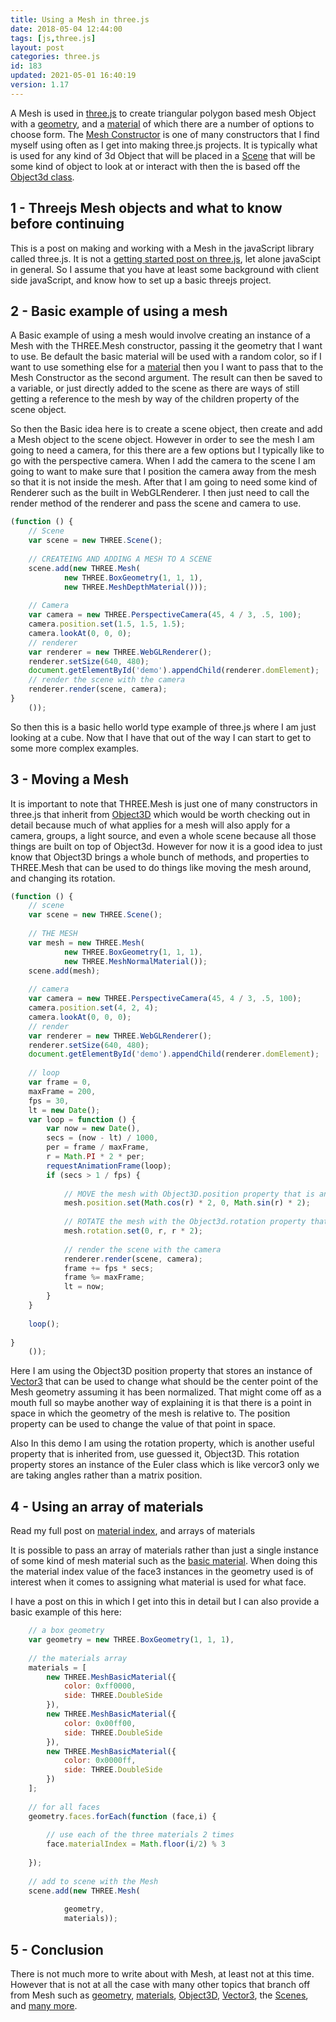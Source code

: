 ```yaml
---
title: Using a Mesh in three.js
date: 2018-05-04 12:44:00
tags: [js,three.js]
layout: post
categories: three.js
id: 183
updated: 2021-05-01 16:40:19
version: 1.17
---
```


A Mesh is used in [three.js](https://threejs.org/) to create triangular polygon based mesh Object with a [geometry](/2018/04/14/threejs-geometry/), and a [material](/2018/04/30/threejs-materials/) of which there are a number of options to choose form. The [Mesh Constructor](https://threejs.org/docs/#api/en/objects/Mesh) is one of many constructors that I find myself using often as I get into making three.js projects. It is typically what is used for any kind of 3d Object that will be placed in a [Scene](/2018/05/03/threejs-scene/) that will be some kind of object to look at or interact with then the is based off the [Object3d class](/2018/04/23/threejs-object3d/).

<!-- more -->

## 1 - Threejs Mesh objects and what to know before continuing

This is a post on making and working with a Mesh in the javaScript library called three.js. It is not a [getting started post on three.js](/2018/04/04/threejs-getting-started/), let alone javaScipt in general. So I assume that you have at least some background with client side javaScript, and know how to set up a basic threejs project.

## 2 - Basic example of using a mesh

A Basic example of using a mesh would involve creating an instance of a Mesh with the THREE.Mesh constructor, passing it the geometry that I want to use. Be default the basic material will be used with a random color, so if I want to use something else for a [material](/2018/04/30/threejs-materials/) then you I want to pass that to the Mesh Constructor as the second argument. The result can then be saved to a variable, or just directly added to the scene as there are ways of still getting a reference to the mesh by way of the children property of the scene object.

So then the Basic idea here is to create a scene object, then create and add a Mesh object to the scene object. However in order to see the mesh I am going to need a camera, for this there are a few options but I typically like to go with the perspective camera. When I add the camera to the scene I am going to want to make sure that I position the camera away from the mesh so that it is not inside the mesh. After that I am going to need some kind of Renderer such as the built in WebGLRenderer. I then just need to call the render method of the renderer and pass the scene and camera to use.

```js
(function () {
    // Scene
    var scene = new THREE.Scene();
 
    // CREATEING AND ADDING A MESH TO A SCENE
    scene.add(new THREE.Mesh(
            new THREE.BoxGeometry(1, 1, 1),
            new THREE.MeshDepthMaterial()));
 
    // Camera
    var camera = new THREE.PerspectiveCamera(45, 4 / 3, .5, 100);
    camera.position.set(1.5, 1.5, 1.5);
    camera.lookAt(0, 0, 0);
    // renderer
    var renderer = new THREE.WebGLRenderer();
    renderer.setSize(640, 480);
    document.getElementById('demo').appendChild(renderer.domElement);
    // render the scene with the camera
    renderer.render(scene, camera);
}
    ());
```

So then this is a basic hello world type example of three.js where I am just looking at a cube. Now that I have that out of the way I can start to get to some more complex examples.


## 3 - Moving a Mesh

It is important to note that THREE.Mesh is just one of many constructors in three.js that inherit from [Object3D](/2018/04/23/threejs-object3d/) which would be worth checking out in detail because much of what applies for a mesh will also apply for a camera, groups, a light source, and even a whole scene because all those things are built on top of Object3d. However for now it is a good idea to just know that Object3D brings a whole bunch of methods, and properties to THREE.Mesh that can be used to do things like moving the mesh around, and changing its rotation.

```js
(function () {
    // scene
    var scene = new THREE.Scene();
 
    // THE MESH
    var mesh = new THREE.Mesh(
            new THREE.BoxGeometry(1, 1, 1),
            new THREE.MeshNormalMaterial());
    scene.add(mesh);
 
    // camera
    var camera = new THREE.PerspectiveCamera(45, 4 / 3, .5, 100);
    camera.position.set(4, 2, 4);
    camera.lookAt(0, 0, 0);
    // render
    var renderer = new THREE.WebGLRenderer();
    renderer.setSize(640, 480);
    document.getElementById('demo').appendChild(renderer.domElement);
 
    // loop
    var frame = 0,
    maxFrame = 200,
    fps = 30,
    lt = new Date();
    var loop = function () {
        var now = new Date(),
        secs = (now - lt) / 1000,
        per = frame / maxFrame,
        r = Math.PI * 2 * per;
        requestAnimationFrame(loop);
        if (secs > 1 / fps) {
 
            // MOVE the mesh with Object3D.position property that is an instance of Vector3
            mesh.position.set(Math.cos(r) * 2, 0, Math.sin(r) * 2);
 
            // ROTATE the mesh with the Object3d.rotation property that is an instance of Euler
            mesh.rotation.set(0, r, r * 2);
 
            // render the scene with the camera
            renderer.render(scene, camera);
            frame += fps * secs;
            frame %= maxFrame;
            lt = now;
        }
    }
 
    loop();
 
}
    ());
```

Here I am using the Object3D position property that stores an instance of [Vector3](/2018/04/15/threejs-vector3/) that can be used to change what should be the center point of the Mesh geometry assuming it has been normalized. That might come off as a mouth full so maybe another way of explaining it is that there is a point in space in which the geometry of the mesh is relative to. The position property can be used to change the value of that point in space.

Also In this demo I am using the rotation property, which is another useful property that is inherited from, use guessed it, Object3D. This rotation property stores an instance of the Euler class which is like vercor3 only we are taking angles rather than a matrix position.

## 4 - Using an array of materials

Read my full post on [material index](/2018/05/14/threejs-mesh-material-index/), and arrays of materials

It is possible to pass an array of materials rather than just a single instance of some kind of mesh material such as the [basic material](/2018/05/05/threejs-basic-material/). When doing this the material index value of the face3 instances in the geometry used is of interest when it comes to assigning what material is used for what face. 

I have a post on this in which I get into this in detail but I can also provide a basic example of this here:

```js
    // a box geometry
    var geometry = new THREE.BoxGeometry(1, 1, 1),
 
    // the materials array
    materials = [
        new THREE.MeshBasicMaterial({
            color: 0xff0000,
            side: THREE.DoubleSide
        }),
        new THREE.MeshBasicMaterial({
            color: 0x00ff00,
            side: THREE.DoubleSide
        }),
        new THREE.MeshBasicMaterial({
            color: 0x0000ff,
            side: THREE.DoubleSide
        })
    ];
 
    // for all faces
    geometry.faces.forEach(function (face,i) {
 
        // use each of the three materials 2 times
        face.materialIndex = Math.floor(i/2) % 3
 
    });
 
    // add to scene with the Mesh
    scene.add(new THREE.Mesh(
 
            geometry,
            materials));
```

## 5 - Conclusion

There is not much more to write about with Mesh, at least not at this time. However that is not at all the case with many other topics that branch off from Mesh such as [geometry](/2018/04/14/threejs-geometry/), [materials](/2018/04/30/threejs-materials/), [Object3D](/2018/04/23/threejs-object3d/), [Vector3](/2018/04/15/threejs-vector3/), the [Scenes](/2018/05/03/threejs-scene/), and [many more](/categories/three-js/).